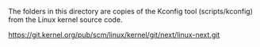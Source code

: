 The folders in this directory are copies of the Kconfig tool (scripts/kconfig) from the Linux kernel source code.

https://git.kernel.org/pub/scm/linux/kernel/git/next/linux-next.git
